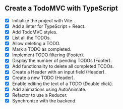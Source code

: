 ## Create a TodoMVC with TypeScript

- [x] Initialize the project with Vite.
- [x] Add a linter for TypeScript + React.
- [x] Add TodoMVC styles.
- [x] List all the TODOs.
- [x] Allow deleting a TODO.
- [x] Mark a TODO as completed.
- [x] Implement TODO filtering (Footer).
- [x] Display the number of pending TODOs (Footer).
- [x] Add functionality to delete all completed TODOs.
- [x] Create a Header with an input field (Header).
- [x] Create a new TODO (Header).
- [x] Enable editing the text of a TODO (Double click).
- [x] Add animations using AutoAnimate.
- [x] Refactor to use a Reducer.
- [x] Synchronize with the backend.
